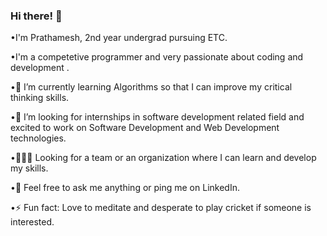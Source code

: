 ### Hi there! 👋
<!-- •I'm Prathamesh, 2nd year undergrad pursuing ETC.
•I'm a competetive programmer and very passionate about coding and development .
•🌱 I’m currently learning Algorithms so that I can improve my critical thinking skills.
•👯 I’m looking for internships in software development related field and excited to work on Software Development and Web Development technologies.
•🧑‍🤝‍🧑 Looking for a team or an organization where I can learn and develop my skills.
•💬 Feel free to ask me anything or ping me on LinkedIn. 
•⚡ Fun fact: Love to meditate and desperate to play cricket if someone is interested.

 -->
<!--
**PrathameshAndhare/PrathameshAndhare** is a ✨ _special_ ✨ repository because its `README.md` (this file) appears on your GitHub profile.

Here are some ideas to get you started:

- 🔭 I’m currently working on ...
- 🌱 I’m currently learning ...
- 👯 I’m looking to collaborate on ...
- 🤔 I’m looking for help with ...
- 💬 Ask me about ...
- 📫 How to reach me: ...
- 😄 Pronouns: ...
- ⚡ Fun fact: ...
-->
•I'm Prathamesh, 2nd year undergrad pursuing ETC.




•I'm a competetive programmer and very passionate about coding and development .



•🌱 I’m currently learning Algorithms so that I can improve my critical thinking skills.




•👯 I’m looking for internships in software development related field and excited to work on Software Development and Web Development technologies.



•🧑‍🤝‍🧑 Looking for a team or an organization where I can learn and develop my skills.



•💬 Feel free to ask me anything or ping me on LinkedIn. 




•⚡ Fun fact: Love to meditate and desperate to play cricket if someone is interested.

